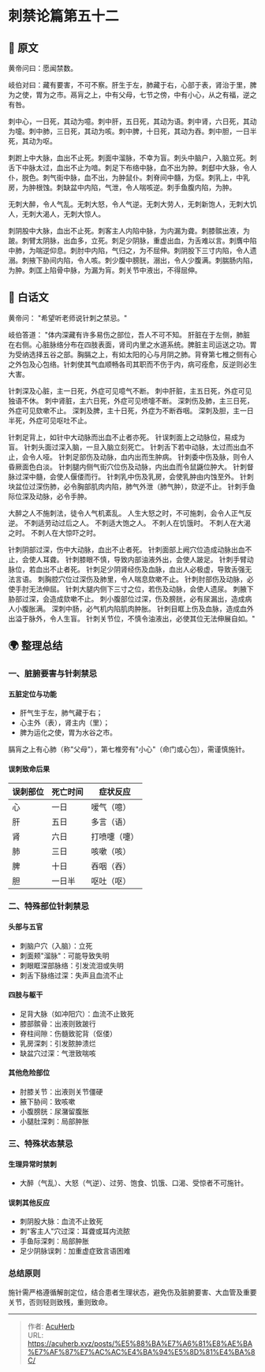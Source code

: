 # 刺禁论篇第五十二


## 📜 原文

黄帝问曰：愿闻禁数。

岐伯对曰：藏有要害，不可不察。肝生于左，肺藏于右，心部于表，肾治于里，脾为之使，胃为之市。鬲肓之上，中有父母，七节之傍，中有小心，从之有福，逆之有咎。

刺中心，一日死，其动为噫。刺中肝，五日死，其动为语。刺中肾，六日死，其动为嚏。刺中肺，三日死，其动为咳。刺中脾，十日死，其动为吞。刺中胆，一日半死，其动为呕。

刺跗上中大脉，血出不止死。刺面中溜脉，不幸为盲。刺头中脑户，入脑立死。刺舌下中脉太过，血出不止为喑。刺足下布络中脉，血不出为肿。刺郄中大脉，令人仆，脱色。刺气街中脉，血不出，为肿鼠仆。刺脊间中髓，为伛。刺乳上，中乳房，为肿根蚀。刺缺盆中内陷，气泄，令人喘咳逆。刺手鱼腹内陷，为肿。

无刺大醉，令人气乱。无刺大怒，令人气逆。无刺大劳人，无刺新饱人，无刺大饥人，无刺大渴人，无刺大惊人。

刺阴股中大脉，血出不止死。刺客主人内陷中脉，为内漏为聋。刺膝髌出液，为跛。刺臂太阴脉，出血多，立死。刺足少阴脉，重虚出血，为舌难以言。刺膺中陷中肺，为喘逆仰息。刺肘中内陷，气归之，为不屈伸。刺阴股下三寸内陷，令人遗溺。刺掖下胁间内陷，令人咳。刺少腹中膀胱，溺出，令人少腹满。刺腨肠内陷，为肿。刺匡上陷骨中脉，为漏为肓。刺关节中液出，不得屈伸。

## 🌿 白话文

黄帝问：
"希望听老师说针刺之禁忌。"

岐伯答道：
"体内深藏有许多易伤之部位，吾人不可不知。
肝脏在于左侧，肺脏在右侧。心脏脉络分布在四肢表面，肾司内里之水道系统。脾脏主司运送之功。胃为受纳选择五谷之部。胸膈之上，有如太阳的心与月阴之肺。背脊第七椎之侧有心之外包及心包络。针刺使其气血顺畅各司其职而不伤于内，病可痊愈，反逆则必生大害。

针刺深及心脏，主一日死，外症可见噫气不断。
刺中肝脏，主五日死，外症可见独语不休。
刺中肾脏，主六日死，外症可见喷嚏不断。
深刺伤及肺，主三日死，外症可见欬嗽不止。
深刺及脾，主十日死，外症为不断吞咽。
深刺及胆，主一日半死，外症可见呕吐不止。

针刺足背上，如针中大动脉而出血不止者亦死。
针误刺面上之动脉位，易成为盲。
针刺头面过深入脑，一旦入脑立刻死亡。
针刺舌下若中动脉，太过而出血不止，会令人哑。
针刺足部伤及动脉，血内出而生肿病。
针刺委中伤及脉，则令人昏厥面色白淡。
针刺腿内侧气街穴位伤及动脉，内出血而令鼠鼷位肿大。
针刺督脉过深中髓，会使人偃偻而行。
针刺乳中伤及乳房，会使乳肿由内蚀至外。
针刺块盆位过深伤肺，必令胸部肌肉内陷，肺气外泄（肺气肿），欬逆不止。
针刺手鱼际位深及动脉，必令手肿。

大醉之人不施刺法，徒令人气机紊乱。
人生大怒之时，不可施刺，会令人正气反逆。
不刺适劳动过后之人。
不刺适大饱之人。
不刺人在饥饿时。
不刺人在大渴之时。
不刺人在大惊吓之时。

针刺阴部过深，伤中大动脉，血出不止者死。
针刺面部上阙穴位造成动脉出血不止，会使人耳聋。
针刺膝眼不慎，导致内部油液外出，会使人跛足。
针刺手臂动脉位，若血出不止者死。
针刺足少阴肾经伤及血脉，血出人必极虚，导致舌强无法言语。
刺胸腔穴位过深伤及肺里，令人喘息欬嗽不止。
针刺肘部伤及动脉，必使手肘无法伸屈。
针刺大腿内侧下三寸之位，若伤及动脉，会使人遗尿。
刺腋下胁部过深，会造成欬嗽不止。
刺小腹部位过深，伤及膀胱，必有尿漏出，造成病人小腹胀满。
深刺中肠，必气机内陷肌肉肿胀。
针刺目眶上伤及血脉，造成血外出溢于脉外，令人生盲。
针刺关节位，不慎令油液出，必使其位无法伸展自如。"

## 🌍 整理总结

### 一、脏腑要害与针刺禁忌

#### 五脏定位与功能

- 肝气生于左，肺气藏于右；
- 心主外（表），肾主内（里）；
- 脾为运化之使，胃为水谷之市。

膈肓之上有心肺（称"父母"），第七椎旁有"小心"（命门或心包），需谨慎施针。

#### 误刺致命后果

| 误刺部位 | 死亡时间 | 症状反应 |
| -------- | -------- | -------- |
| 心       | 一日     | 嗳气（噫） |
| 肝       | 五日     | 多言（语） |
| 肾       | 六日     | 打喷嚏（嚏） |
| 肺       | 三日     | 咳嗽（咳） |
| 脾       | 十日     | 吞咽（吞） |
| 胆       | 一日半   | 呕吐（呕） |

### 二、特殊部位针刺禁忌

#### 头部与五官

- 刺脑户穴（入脑）：立死
- 刺面颊"溜脉"：可能导致失明
- 刺眼眶深部脉络：引发流泪或失明
- 刺舌下脉络过深：失声且血流不止

#### 四肢与躯干

- 足背大脉（如冲阳穴）：血流不止致死
- 膝部髌骨：出液则致跛行
- 脊柱间隙：伤髓致驼背（伛偻）
- 乳房深刺：引发脓肿溃烂
- 缺盆穴过深：气泄致喘咳

#### 其他危险部位

- 肘膝关节：出液则关节僵硬
- 腋下胁间：致咳嗽
- 小腹膀胱：尿潴留腹胀
- 小腿肚深刺：局部肿胀

### 三、特殊状态禁忌

#### 生理异常时禁刺

- 大醉（气乱）、大怒（气逆）、过劳、饱食、饥饿、口渴、受惊者不可施针。

#### 误刺其他反应

- 刺阴股大脉：血流不止致死
- 刺"客主人"穴过深：耳聋或耳内流脓
- 手鱼际深刺：局部肿胀
- 足少阴脉误刺：加重虚症致言语困难

### 总结原则

施针需严格遵循解剖定位，结合患者生理状态，避免伤及脏腑要害、大血管及重要关节，否则轻则致残，重则致命。



---

> 作者: [AcuHerb](https://acuherb.xyz)  
> URL: https://acuherb.xyz/posts/%E5%88%BA%E7%A6%81%E8%AE%BA%E7%AF%87%E7%AC%AC%E4%BA%94%E5%8D%81%E4%BA%8C/  

